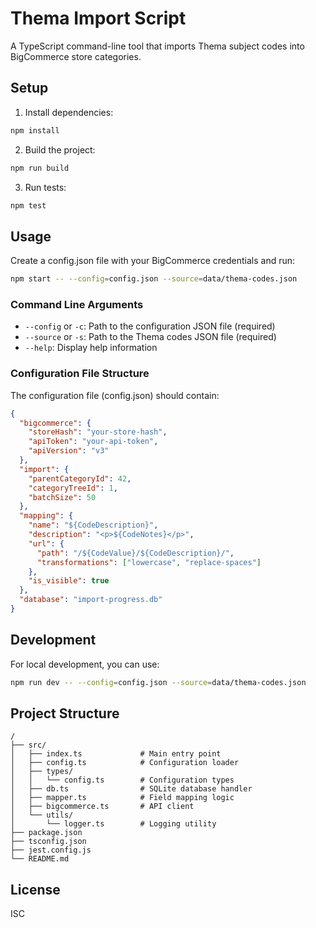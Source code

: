 # Thema Import Script

A TypeScript command-line tool that imports Thema subject codes into BigCommerce store categories.

## Setup

1. Install dependencies:
```bash
npm install
```

2. Build the project:
```bash
npm run build
```

3. Run tests:
```bash
npm test
```

## Usage

Create a config.json file with your BigCommerce credentials and run:

```bash
npm start -- --config=config.json --source=data/thema-codes.json
```

### Command Line Arguments

- `--config` or `-c`: Path to the configuration JSON file (required)
- `--source` or `-s`: Path to the Thema codes JSON file (required)
- `--help`: Display help information

### Configuration File Structure

The configuration file (config.json) should contain:

```json
{
  "bigcommerce": {
    "storeHash": "your-store-hash",
    "apiToken": "your-api-token",
    "apiVersion": "v3"
  },
  "import": {
    "parentCategoryId": 42,
    "categoryTreeId": 1,
    "batchSize": 50
  },
  "mapping": {
    "name": "${CodeDescription}",
    "description": "<p>${CodeNotes}</p>",
    "url": {
      "path": "/${CodeValue}/${CodeDescription}/",
      "transformations": ["lowercase", "replace-spaces"]
    },
    "is_visible": true
  },
  "database": "import-progress.db"
}
```

## Development

For local development, you can use:

```bash
npm run dev -- --config=config.json --source=data/thema-codes.json
```

## Project Structure

```
/
├── src/
│   ├── index.ts             # Main entry point
│   ├── config.ts            # Configuration loader
│   ├── types/
│   │   └── config.ts        # Configuration types
│   ├── db.ts                # SQLite database handler
│   ├── mapper.ts            # Field mapping logic  
│   ├── bigcommerce.ts       # API client
│   └── utils/
│       └── logger.ts        # Logging utility
├── package.json
├── tsconfig.json
├── jest.config.js
└── README.md
```

## License

ISC 